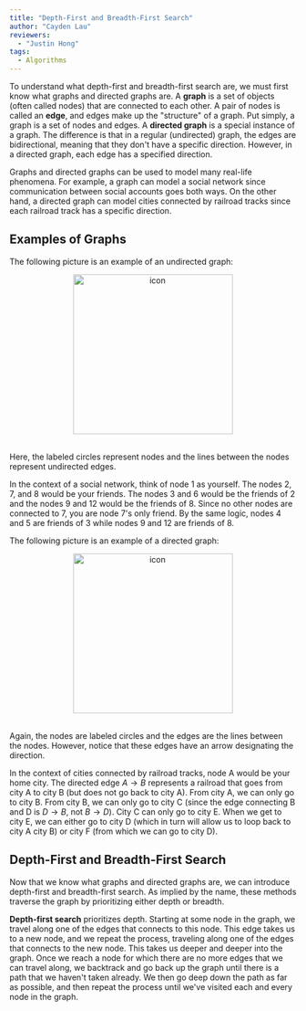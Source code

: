 ```yaml
---
title: "Depth-First and Breadth-First Search"
author: "Cayden Lau"
reviewers:
  - "Justin Hong"
tags:
  - Algorithms
---
```


To understand what depth-first and breadth-first search are, we must first know what graphs and directed graphs are. A <b>graph</b> is a set of objects (often called nodes) that are connected to each other. A pair of nodes is called an <b>edge</b>, and edges make up the "structure" of a graph. Put simply, a graph is a set of nodes and edges. A <b>directed graph</b> is a special instance of a graph. The difference is that in a regular (undirected) graph, the edges are bidirectional, meaning that they don't have a specific direction. However, in a directed graph, each edge has a specified direction. 

Graphs and directed graphs can be used to model many real-life phenomena. For example, a graph can model a social network since communication between social accounts goes both ways. On the other hand, a directed graph can model cities connected by railroad tracks since each railroad track has a specific direction.

<h2>Examples of Graphs</h2>

The following picture is an example of an undirected graph:

<center><img src="https://eurisko-us.github.io/images/blog/depth-first-and-breadth-first-search-1-undirected-graph.png" style="border: none; height: 20em;" alt="icon"></center>
<br>

Here, the labeled circles represent nodes and the lines between the nodes represent undirected edges. 

In the context of a social network, think of node 1 as yourself. The nodes 2, 7, and 8 would be your friends. The nodes 3 and 6 would be the friends of 2 and the nodes 9 and 12 would be the friends of 8. Since no other nodes are connected to 7, you are node 7's only friend. By the same logic, nodes 4 and 5 are friends of 3 while nodes 9 and 12 are friends of 8.

The following picture is an example of a directed graph:

<center><img src="https://eurisko-us.github.io/images/blog/depth-first-and-breadth-first-search-2-directed-graph.png" style="border: none; height: 20em;" alt="icon"></center>
<br>

Again, the nodes are labeled circles and the edges are the lines between the nodes. However, notice that these edges have an arrow designating the direction.

In the context of cities connected by railroad tracks, node A would be your home city. The directed edge $A \to B$ represents a railroad that goes from city A to city B (but does not go back to city A). From city A, we can only go to city B. From city B, we can only go to city C (since the edge connecting B and D is $D \to B$, not $B \to D$). City C can only go to city E. When we get to city E, we can either go to city D (which in turn will allow us to loop back to city A city B) or city F (from which we can go to city D).

<h2>Depth-First and Breadth-First Search</h2>

Now that we know what graphs and directed graphs are, we can introduce depth-first and breadth-first search. As implied by the name, these methods traverse the graph by prioritizing either depth or breadth.

<b>Depth-first search</b> prioritizes depth. Starting at some node in the graph, we travel along one of the edges that connects to this node. This edge takes us to a new node, and we repeat the process, traveling along one of the edges that connects to the new node. This takes us deeper and deeper into the graph. Once we reach a node for which there are no more edges that we can travel along, we backtrack and go back up the graph until there is a path that we haven't taken already. We then go deep down the path as far as possible, and then repeat the process until we've visited each and every node in the graph.








